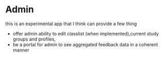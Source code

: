 # Admin
this is an experimental app that I think can provide a few thing  
* offer admin ability to edit classlist (when implemented),current study groups and profiles, 
* be a portal for admin to see aggregated feedback data in a coherent manner
